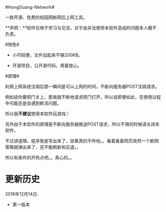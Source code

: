 #HongGuang-Network#

一款开源、免费的校园网断网后上网工具。

**声明：**软件仅用于学习与交流，对于由非法使用本软件造成的问题本人概不负责。

#特色#

- 小巧轻便，文件加起来不够200KB。


- 开源项目，公开源代码，用着放心。

#原理#

利用上网系统注销后那一瞬间是可以上网的时间，不断向服务器POST注销请求。

例如说你要把门关上，那我就不断地请求把门打开，所以说即便如此，在使用过程中可能还是会遇到断流问题。

所以我**不建议**使用本软件玩游戏！

另外由于本软件的原理是不断向服务器推送POST请求，所以不用的时候请关闭本软件。

不过讲道理，程序我是写出来了，效果真的不咋地。。看着看着网页突然一个断网策略就弹出来了，还不能刷新和后退。。

所以有条件的开热点吧。。真心的。。

# 更新历史 #

2016年12月14日:

- 第一版本